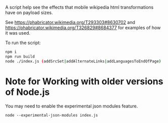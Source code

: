 A script help see the effects that mobile wikipedia html transformations have on payload sizes.

See https://phabricator.wikimedia.org/T293303#8630702 and https://phabricator.wikimedia.org/T326829#8684377 for examples of how it was used.

To run the script:

```bash
npm i
npm run build
node ./index.js (addSrcSet|addAlternateLinks|addLanguagesToEndOfPage)
```

# Note for Working with older versions of Node.js

You may need to enable the experimental json modules feature.

```
node --experimental-json-modules index.js
```
